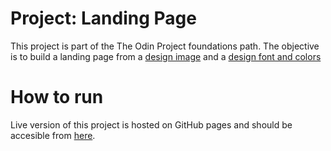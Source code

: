 # Project: Landing Page
This project is part of the The Odin Project foundations path. The objective is to build a landing page from a [design image](https://cdn.statically.io/gh/TheOdinProject/curriculum/main/foundations/html_css/project/odin-project.png) and a [design font and colors](https://cdn.statically.io/gh/TheOdinProject/curriculum/main/foundations/html_css/project/colors_and_stuff.png)

# How to run
Live version of this project is hosted on GitHub pages and should be accesible from [here](https://jmmarco.github.io/odin-landing-page).